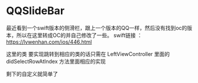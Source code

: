 # QQSlideBar

最近看到一个swift版本的侧滑栏，跟上一个版本的QQ一样，然后没有找到oc的版本，所以在这里转成OC的并自己修改了一些。
swift链接 ：https://lvwenhan.com/ios/446.html


这里的类 要实现跳转到相应的类的话只需在 LeftViewController 里面的 didSelectRowAtIndex 方法里面相应的实现

剩下的自定义就简单了


